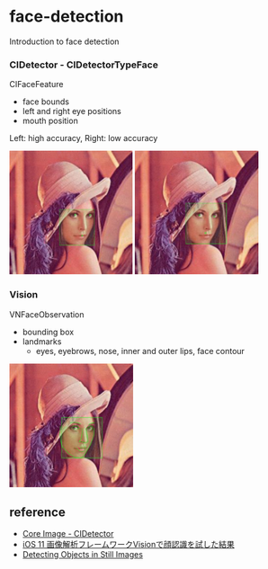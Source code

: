 # face-detection

Introduction to face detection 

### CIDetector - CIDetectorTypeFace
CIFaceFeature
- face bounds
- left and right eye positions
- mouth position

Left: high accuracy,  Right: low accuracy

<img src="https://github.com/khhk10/face-detection/blob/master/images/lena_high.png" height="220"> <img src="https://github.com/khhk10/face-detection/blob/master/images/lena_low.png" height="220">

### Vision
VNFaceObservation
- bounding box
- landmarks
  - eyes, eyebrows, nose, inner and outer lips, face contour

<img src="https://github.com/khhk10/face-detection/blob/master/images/lena_landmarks.png" height="220">

## reference

- [Core Image - CIDetector](https://developer.apple.com/documentation/coreimage/cidetector)
- [iOS 11 画像解析フレームワークVisionで顔認識を試した結果](https://dev.classmethod.jp/smartphone/iphone/ios-11-vision/)
- [Detecting Objects in Still Images](https://developer.apple.com/documentation/vision/detecting_objects_in_still_images)
